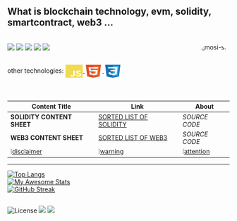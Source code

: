 ## What is blockchain technology, evm, solidity, smartcontract, web3 ...

<!--
:pushpin:Popular repositories [Landing page](https://sol-app.github.io/mosi-sol/) 
- My Web3 Resume [Resume](https://sol-app.github.io/resume/) :book:
- Know about my experiences [Linkedin](https://www.linkedin.com/in/moslem-abbasi/) :pencil2:
- Latest repo edited [View](https://mosi-arch.github.io/view/) :notebook:
- More tutorial about [Solidity](https://github.com/mosi-sol) :paperclip:
- How to reach met [Linktree](https://linktr.ee/mosi.sol) :bookmark:
- Web2 to Web3 [Web3](https://github.com/sol-app) :chart_with_upwards_trend:
- **More info** [Read me](https://github.com/mosi-sol/mosi-sol/blob/main/More.md) :books:
-->

<!--
Popular repositories <a href="https://sol-app.github.io/mosi-sol/" target="_blank"><img src="https://img.shields.io/badge/-Landing%20page-%23ffaa33?style=for-the-badge&logo=github&logoColor=white" target="_blank"></a> 
- Know about my experiences <a href="https://www.linkedin.com/in/moslem-abbasi/" target="_blank"><img src="https://img.shields.io/badge/-Linkedin-%230077B5?style=for-the-badge&logo=linkedin&logoColor=white" target="_blank"></a> 
- More tutorial about <a href="https://github.com/mosi-sol" target="_blank"><img src="https://img.shields.io/badge/-Solidity-%23ac77B5?style=for-the-badge&logo=solidity&logoColor=white" target="_blank"></a> 
- How to reach met <a href="https://linktr.ee/mosi.sol" target="_blank"><img src="https://img.shields.io/badge/-Linktree-%235599B5?style=for-the-badge&logo=html5&logoColor=white" target="_blank"></a> 
- Latest repo edited <a href="https://mosi-arch.github.io/view/" target="_blank"><img src="https://img.shields.io/badge/-View-%23334455?style=for-the-badge&logo=github&logoColor=white" target="_blank"></a> 
- Web2 to Web3 <a href="https://github.com/sol-app" target="_blank"><img src="https://img.shields.io/badge/-Web3-%23997700?style=for-the-badge&logo=ethereum&logoColor=white" target="_blank"></a> 
- **More info** <a href="https://github.com/mosi-sol/mosi-sol/blob/main/More.md" target="_blank"><img src="https://img.shields.io/badge/-Read%20me-%230077B5?style=for-the-badge&logo=github&logoColor=white" target="_blank"></a> 
-->

<div style="display: inline_block"><br>
<a href="https://sol-app.github.io/blog/" target="_blank"><img src="https://img.shields.io/badge/-Blog-%23900090?style=for-the-badge&logo=github&logoColor=white" target="_blank"></a> 
<a href="https://solstep.gitbook.io/solidity-steps/" target="_blank"><img src="https://img.shields.io/badge/-Solidity%20Steps-%230077B5?style=for-the-badge&logo=github&logoColor=white" target="_blank"></a> 
	<a href="https://sol-app.github.io/resume/" target="_blank"><img src="https://img.shields.io/badge/-Resume-%23ffcc11?style=for-the-badge&logo=github&logoColor=white" target="_blank"></a> 
	<a href="https://www.linkedin.com/in/moslem-abbasi/" target="_blank"><img src="https://img.shields.io/badge/-Linkedin-%233fafff?style=for-the-badge&logo=linkedin&logoColor=white" target="_blank"></a> 
	<!-- <a href="https://linktr.ee/mosi.sol" target="_blank"><img src="https://img.shields.io/badge/-Reach%20me-900090?style=for-the-badge&logo=ethereum&logoColor=white" target="_blank"></a> -->
	<a href="https://github.com/mosi-sol/mosi-sol/blob/main/More.md" target="_blank"><img src="https://img.shields.io/badge/-Read%20more-909090?style=for-the-badge&logo=ethereum&logoColor=white" target="_blank"></a>
    <!-- <a href="https://sol-app.github.io/Donation/"><img align="right" alt="mosi-sol" height="130" style="border-radius:50px;" src="https://img.shields.io/badge/-9077B5?style=for-the-badge&logo=solidity&logoColor=white" /></a> -->
    <a href="https://sol-app.github.io/Donation/"><img align="right" alt="mosi-sol" height="130" style="border-radius:50px;" src="https://simpleicons.org/icons/solidity.svg" /></a>
    
</div>
    
##

<div> 
    other technologies: 
    <a href="https://en.wikipedia.org/wiki/JavaScript">
    <img align="center" alt="Rafa-Js" height="30" width="40" src="https://raw.githubusercontent.com/devicons/devicon/master/icons/javascript/javascript-plain.svg" />
    </a><a href="https://en.wikipedia.org/wiki/HTML">
    <img align="center" alt="Rafa-HTML" height="30" width="40" src="https://raw.githubusercontent.com/devicons/devicon/master/icons/html5/html5-original.svg" />
    </a><a href="https://en.wikipedia.org/wiki/CSS">
    <img align="center" alt="Rafa-CSS" height="30" width="40" src="https://raw.githubusercontent.com/devicons/devicon/master/icons/css3/css3-original.svg" />
    </a>
</div>

##
 

| Content Title | Link | About |
| ---- | ----- | ----- |
| **SOLIDITY CONTENT SHEET** | [SORTED LIST OF SOLIDITY](https://github.com/mosi-sol/mosi-sol/blob/main/content-sheet.md) | *SOURCE CODE* |
| **WEB3 CONTENT SHEET** | [SORTED LIST OF WEB3](https://github.com/sol-app) | *SOURCE CODE* |
| ❕[disclaimer](https://github.com/mosi-sol/mosi-sol/blob/main/More.md#disclaimer) | ❕[warning](https://github.com/mosi-sol/mosi-sol/blob/main/More.md#attention--warnings) | ❕[attention](https://github.com/mosi-sol/mosi-sol/blob/main/More.md#important-atention) |

---

[![Top Langs](https://github-readme-stats.vercel.app/api/top-langs/?username=mosi-sol&layout=compact)](https://github.com/mosi-sol) \
[![My Awesome Stats](https://awesome-github-stats.azurewebsites.net/user-stats/mosi-sol?cardType=level&theme=github&preferLogin=false&Ring=8B4BDD&Title=8F51DD)](https://github.com/mosi-sol) \
[![GitHub Streak](https://streak-stats.demolab.com?user=mosi-sol&theme=vue&fire=EB5454&currStreakNum=EB5454&sideLabels=5C85EB&ring=EBBE4A&sideNums=5C85EB&currStreakLabel=5C85EB)](https://github.com/mosi-sol) 
<!--(https://git.io/streak-stats) --><!--(https://git.io/awesome-stats-card)-->

##

![License](https://img.shields.io/badge/License-MIT-blue)
<a href="https://github.com/mosi-sol"><img src="https://img.shields.io/badge/Mosi--sol-2023-lightgrey?style=social&logo=github" /></a>
<a href="https://sol-app.github.io/Donation/"><img src="https://img.shields.io/badge/Buy%20me%20a-Coffee-gray?style=plastic&logo=java" /></a>
